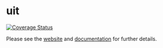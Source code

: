 # uit

[![Coverage Status](https://coveralls.io/repos/github/AntonLapshin/uit/badge.svg?branch=master)](https://coveralls.io/github/AntonLapshin/uit?branch=master)

Please see the [website](http://antonlapshin.github.io/droplet.js/) and [documentation](http://docs.dropletjs.apiary.io/) for further details.
